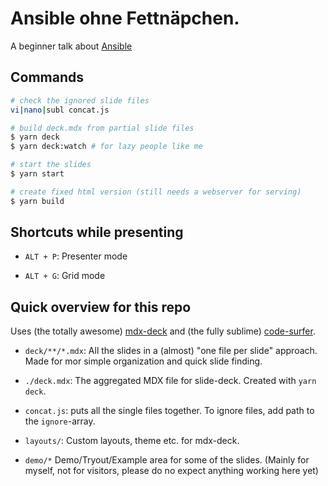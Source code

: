 # Ansible ohne Fettnäpchen.

A beginner talk about [Ansible](http://ansible.com)

## Commands 

```bash
# check the ignored slide files
vi|nano|subl concat.js

# build deck.mdx from partial slide files
$ yarn deck
$ yarn deck:watch # for lazy people like me

# start the slides
$ yarn start

# create fixed html version (still needs a webserver for serving)
$ yarn build
```

## Shortcuts while presenting

- `ALT + P`: Presenter mode

- `ALT + G`: Grid mode

## Quick overview for this repo

Uses (the totally awesome) [mdx-deck](https://github.com/jxnblk/mdx-deck) and (the fully sublime) [code-surfer](https://github.com/pomber/code-surfer).


- `deck/**/*.mdx`: All the slides in a (almost) "one file per slide" approach. Made for mor simple organization and quick slide finding.

- `./deck.mdx`: The aggregated MDX file for slide-deck. Created with `yarn deck`.

- `concat.js`: puts all the single files together. To ignore files, add path to the `ignore`-array.

- `layouts/`: Custom layouts, theme etc. for mdx-deck.

- `demo/*` Demo/Tryout/Example area for some of the slides. (Mainly for myself, not for visitors, please do no expect anything working here yet)

